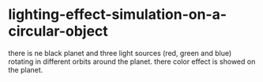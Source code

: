 # lighting-effect-simulation-on-a-circular-object
there is ne black planet and three light sources (red, green and blue) rotating in different orbits around the planet. there color effect is showed on the planet.
